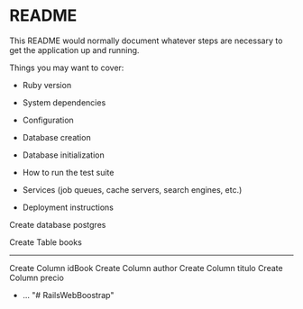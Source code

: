 # README

This README would normally document whatever steps are necessary to get the
application up and running.

Things you may want to cover:

* Ruby version

* System dependencies

* Configuration

* Database creation

* Database initialization

* How to run the test suite

* Services (job queues, cache servers, search engines, etc.)

* Deployment instructions

Create database postgres

Create Table books

-------------------------
Create Column idBook
Create Column author
Create Column titulo
Create Column precio


* ...
"# RailsWebBoostrap" 
